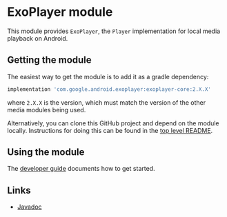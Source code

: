 # ExoPlayer module

This module provides `ExoPlayer`, the `Player` implementation for local media
playback on Android.

## Getting the module

The easiest way to get the module is to add it as a gradle dependency:

```gradle
implementation 'com.google.android.exoplayer:exoplayer-core:2.X.X'
```

where `2.X.X` is the version, which must match the version of the other media
modules being used.

Alternatively, you can clone this GitHub project and depend on the module
locally. Instructions for doing this can be found in the [top level README][].

[top level README]: https://github.com/google/ExoPlayer/blob/release-v2/README.md

## Using the module

The [developer guide](https://exoplayer.dev/hello-world.html) documents how to
get started.

## Links

*   [Javadoc][]

[Javadoc]: https://exoplayer.dev/doc/reference/index.html
